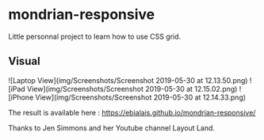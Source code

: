 # mondrian-responsive

Little personnal project to learn how to use CSS grid.

## Visual

![Laptop View](img/Screenshots/Screenshot 2019-05-30 at 12.13.50.png)
![iPad View](img/Screenshots/Screenshot 2019-05-30 at 12.15.02.png)
![iPhone View](img/Screenshots/Screenshot 2019-05-30 at 12.14.33.png)

The result is available here : https://ebialais.github.io/mondrian-responsive/

Thanks to Jen Simmons and her Youtube channel Layout Land.
